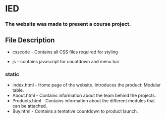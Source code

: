 # IED

### The website was made to present a course project.

## File Description

* csscode - Contains all CSS files required for styling

* js - contains javascript for countdown and menu bar

### static

* index.html - Home page of the website. Introduces the product: Modular table.
* About.html - Contains information about the team behind the projects.
* Products.html - Contains information about the different modules that can be attached.
* Buy.html - Contains a tentative countdown to product launch.


